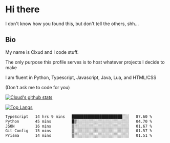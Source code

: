 # Hi there
I don't know how you found this, but don't tell the others, shh...

## Bio
My name is Clxud and I code stuff.

The only purpose this profile serves is to host whatever projects I decide to make

I am fluent in Python, Typescript, Javascript, Java, Lua, and HTML/CSS



(Don't ask me to code for you)

[![Clxud's github stats](https://github-readme-stats.vercel.app/api?username=cloudwithax&count_private=true&theme=dark&show_icons=true)](https://github.com/anuraghazra/github-readme-stats) 

[![Top Langs](https://github-readme-stats.vercel.app/api/top-langs/?username=cloudwithax&theme=dark)](https://github.com/anuraghazra/github-readme-stats)

<!--START_SECTION:waka-->

```txt
TypeScript   14 hrs 9 mins   ██████████████████████░░░   87.60 %
Python       45 mins         █▒░░░░░░░░░░░░░░░░░░░░░░░   04.70 %
JSON         16 mins         ▒░░░░░░░░░░░░░░░░░░░░░░░░   01.67 %
Git Config   15 mins         ▒░░░░░░░░░░░░░░░░░░░░░░░░   01.57 %
Prisma       14 mins         ▒░░░░░░░░░░░░░░░░░░░░░░░░   01.51 %
```

<!--END_SECTION:waka-->


